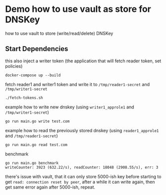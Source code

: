 
# Demo how to use vault as store for DNSKey

how to use vault to store (write/read/delete) DNSKey

## Start Dependencies

this also inject a writer token (the application that will fetch reader token, set policies)

```
docker-compose up --build
```

fetch reader1 and writer1 token and write it to `/tmp/reader1-secret` and `/tmp/writer1-secret`

```
./fetch-tokens.sh
```

example how to write new dnskey (using `writer1_approle1` and `/tmp/writer1-secret`)

```
go run main.go write test.com
```

example how to read the previously stored dnskey (using `reader1_approle1` and `/tmp/reader1-secret`)

```
go run main.go read test.com
```

benchmark

```
go run main.go benchmark
writeCounter: 3923 (632.22/s), readCounter: 18048 (2908.55/s), err: 3
```

there's issue with vault, that it can only store 5000-ish key before starting to get `read: connection reset by peer`, after a while it can write again, then get same error again after 5000-ish, repeat.

